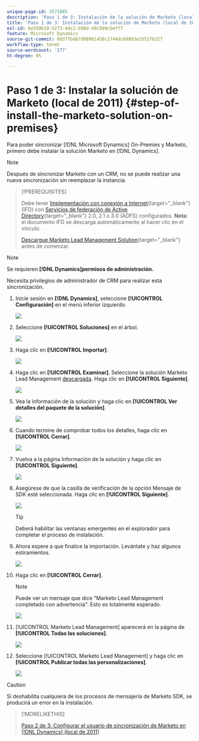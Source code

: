 ```yaml
---
unique-page-id: 3571805
description: 'Paso 1 de 3: Instalación de la solución de Marketo (local de 2011): Documentos de Marketo: documentación del producto'
title: 'Paso 1 de 3: Instalación de la solución de Marketo (local de 2011)'
exl-id: 6e559b10-5273-4dc2-b98d-49c509cbeff7
feature: Microsoft Dynamics
source-git-commit: 0d37fbdb7d08901458c1744dc68893e155176327
workflow-type: tm+mt
source-wordcount: '277'
ht-degree: 0%

---
```


# Paso 1 de 3: Instalar la solución de Marketo (local de 2011) {#step-of-install-the-marketo-solution-on-premises}

Para poder sincronizar [!DNL Microsoft Dynamics] On-Premies y Marketo, primero debe instalar la solución Marketo en [!DNL Dynamics].

>[!NOTE]
>
>Después de sincronizar Marketo con un CRM, no se puede realizar una nueva sincronización sin reemplazar la instancia.

>[!PREREQUISITES]
>
>Debe tener [Implementación con conexión a Internet](https://learn.microsoft.com/en-us/dynamics365/customerengagement/on-premises/deploy/configure-an-internet-facing-deployment){target="_blank"} (IFD) con [Servicios de federación de Active Directory](https://msdn.microsoft.com/en-us/library/bb897402.aspx){target="_blank"} 2.0, 2.1 o 3.0 (ADFS) configurados. **Nota**: el documento IFD se descarga automáticamente al hacer clic en el vínculo.
>
>[Descargue Marketo Lead Management Solution](/help/marketo/product-docs/crm-sync/microsoft-dynamics-sync/sync-setup/download-the-marketo-lead-management-solution.md){target="_blank"} antes de comenzar.

>[!NOTE]
>
>Se requieren **[!DNL Dynamics]permisos de administración.**
>
>Necesita privilegios de administrador de CRM para realizar esta sincronización.

1. Inicie sesión en **[!DNL Dynamics]**, seleccione **[!UICONTROL Configuración]** en el menú inferior izquierdo.

   ![](assets/image2015-4-2-11-3a32-3a53.png)

1. Seleccione **[!UICONTROL Soluciones]** en el árbol.

   ![](assets/image2015-4-2-11-3a35-3a28.png)

1. Haga clic en **[!UICONTROL Importar]**.

   ![](assets/image2015-4-2-11-3a37-3a33.png)

1. Haga clic en **[!UICONTROL Examinar]**. Seleccione la solución Marketo Lead Management [descargada](/help/marketo/product-docs/crm-sync/microsoft-dynamics-sync/sync-setup/download-the-marketo-lead-management-solution.md). Haga clic en **[!UICONTROL Siguiente]**.

   ![](assets/image2015-4-2-11-3a40-3a33.png)

1. Vea la información de la solución y haga clic en **[!UICONTROL Ver detalles del paquete de la solución]**.

   ![](assets/image2015-11-18-11-3a12-3a8.png)

1. Cuando termine de comprobar todos los detalles, haga clic en **[!UICONTROL Cerrar]**.

   ![](assets/image2015-10-9-14-3a57-3a3.png)

1. Vuelva a la página Información de la solución y haga clic en **[!UICONTROL Siguiente]**.

   ![](assets/image2015-4-2-11-3a41-3a48.png)

1. Asegúrese de que la casilla de verificación de la opción Mensaje de SDK esté seleccionada. Haga clic en **[!UICONTROL Siguiente]**.

   ![](assets/image2015-4-2-11-3a42-3a37.png)

   >[!TIP]
   >
   >Deberá habilitar las ventanas emergentes en el explorador para completar el proceso de instalación.

1. Ahora espere a que finalice la importación. Levántate y haz algunos estiramientos.

   ![](assets/image2015-4-2-11-3a43-3a51.png)

1. Haga clic en **[!UICONTROL Cerrar]**.

   >[!NOTE]
   >
   >Puede ver un mensaje que dice &quot;Marketo Lead Management completado con advertencia&quot;. Esto es totalmente esperado.

   ![](assets/image2015-4-2-11-3a44-3a44.png)

1. [!UICONTROL Marketo Lead Management] aparecerá en la página de **[!UICONTROL Todas las soluciones]**.

   ![](assets/image2015-4-2-11-3a46-3a55.png)

1. Seleccione [!UICONTROL Marketo Lead Management] y haga clic en **[!UICONTROL Publicar todas las personalizaciones]**.

   ![](assets/image2015-4-2-11-3a48-3a21.png)

>[!CAUTION]
>
>Si deshabilita cualquiera de los procesos de mensajería de Marketo SDK, se producirá un error en la instalación.

>[!MORELIKETHIS]
>
>[Paso 2 de 3: Configurar el usuario de sincronización de Marketo en [!DNL Dynamics] (local de 2011)](/help/marketo/product-docs/crm-sync/microsoft-dynamics-sync/sync-setup/connecting-to-legacy-versions/step-2-of-3-set-up-2011.md)
